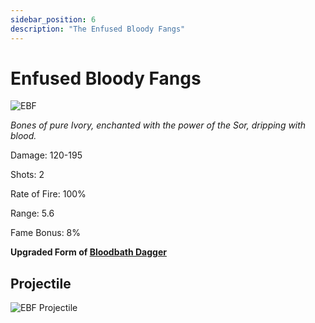 ```yaml
---
sidebar_position: 6
description: "The Enfused Bloody Fangs"
---
```


# Enfused Bloody Fangs

![EBF](https://vwiki.valorserver.com/api/item/picture/enfused%20bloody%20fangs)

<i>Bones of pure Ivory, enchanted with the power of the Sor, dripping with blood.</i>

Damage: 120-195

Shots: 2

Rate of Fire: 100%

Range: 5.6

Fame Bonus: 8%

**Upgraded Form of [Bloodbath Dagger](https://wiki.valorserver.com/docs/items/weapons/daggers/ut/bloodbath_dagger)**

## Projectile

![EBF Projectile](https://cdn.discordapp.com/attachments/953134990428868629/981721202508824606/enfusedbloodyfangs.gif)

